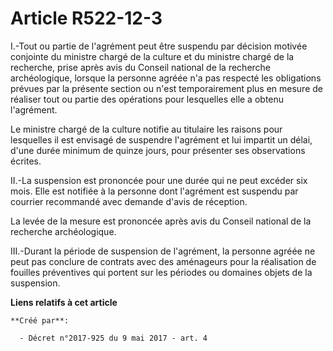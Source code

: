 # Article R522-12-3

I.-Tout ou partie de l'agrément peut être suspendu par décision motivée conjointe du ministre chargé de la culture et du
ministre chargé de la recherche, prise après avis du Conseil national de la recherche archéologique, lorsque la personne
agréée n'a pas respecté les obligations prévues par la présente section ou n'est temporairement plus en mesure de réaliser
tout ou partie des opérations pour lesquelles elle a obtenu l'agrément.

Le ministre chargé de la culture notifie au titulaire les raisons pour lesquelles il est envisagé de suspendre l'agrément et
lui impartit un délai, d'une durée minimum de quinze jours, pour présenter ses observations écrites.

II.-La suspension est prononcée pour une durée qui ne peut excéder six mois. Elle est notifiée à la personne dont l'agrément
est suspendu par courrier recommandé avec demande d'avis de réception.

La levée de la mesure est prononcée après avis du Conseil national de la recherche archéologique.

III.-Durant la période de suspension de l'agrément, la personne agréée ne peut pas conclure de contrats avec des aménageurs
pour la réalisation de fouilles préventives qui portent sur les périodes ou domaines objets de la suspension.

**Liens relatifs à cet article**

	**Créé par**:

	  - Décret n°2017-925 du 9 mai 2017 - art. 4
